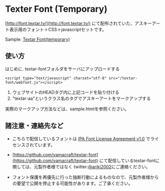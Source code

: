 # Texter Font (Temporary)

[http://font.textar.tv/](http://font.textar.tv/) にて配布されていた、アスキーアート表示用のフォント＋CSS＋javascriptセットです。

Sample: [Textar Font(temporary)](https://yamacraft.github.io/textar-font/)

## 使い方

はじめに. textar-fontフォルダをサーバにアップロードする

```
<script type="text/javascript" charset="utf-8" src="/textar-font/webfont.js"></script>
```

1. ウェブサイトのHEADタグ内に上記コードを貼り付ける
2. "textar-aa"というクラス名のタグでアスキーアートをマークアップする

実際のマークアップ方法などは、sample.htmlを参照ください。

## 諸注意・連絡先など

- こちらで配信しているフォントは [IPA Font License Agreement v1.0](http://ipafont.ipa.go.jp/#LicenseJP) でライセンスされています。

- [https://github.com/yamacraft/textar-font](https://github.com/yamacraft/textar-font) にて配信しているtextar-fontに関しては、元製作者様ではなく twitter:[@ariki2002](https://twitter.com/ariki2002)にご連絡ください。
- フォント保護を再優先に行った独断行動によるものなので、元製作者様からの要望で公開を停止する可能性があります。ご了承ください。

